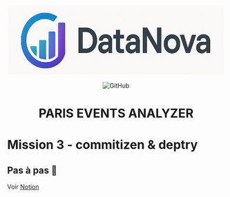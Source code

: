 
<div align="center">

<img src="images/datanova-logo.png" alt="logo" width="500" height="160">


![GitHub](https://img.shields.io/github/license/CAprogs/paris-events-analyzer)


# PARIS EVENTS ANALYZER

</div>

# Mission 3 - commitizen & deptry

## Pas à pas 🐢

Voir [Notion](https://tough-cyclone-37b.notion.site/Mission-3-commitizen-deptry-20ac1cee419a8033aed1e15a5b207d9f)
